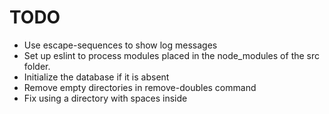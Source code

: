 # TODO

* Use escape-sequences to show log messages
* Set up eslint to process modules placed in the node_modules of the src folder.
* Initialize the database if it is absent
* Remove empty directories in remove-doubles command
* Fix using a directory with spaces inside
